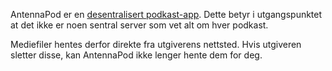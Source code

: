 AntennaPod er en [desentralisert podkast-app](/documentation/general/central-distributed). Dette betyr i utgangspunktet at det ikke er noen sentral server som vet alt om hver podkast.

Mediefiler hentes derfor direkte fra utgiverens nettsted. Hvis utgiveren sletter disse, kan AntennaPod ikke lenger hente dem for deg.
